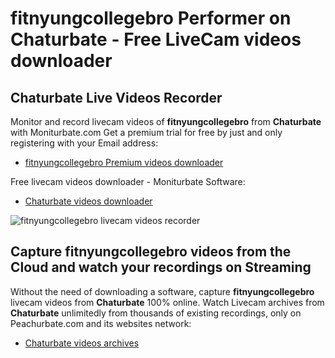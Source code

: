 # fitnyungcollegebro Performer on Chaturbate - Free LiveCam videos downloader

## Chaturbate Live Videos Recorder

Monitor and record livecam videos of **fitnyungcollegebro** from **Chaturbate** with Moniturbate.com
Get a premium trial for free by just and only registering with your Email address:
* [fitnyungcollegebro Premium videos downloader](https://moniturbate.com/request-demo-licence-key.html)

Free livecam videos downloader - Moniturbate Software:
* [Chaturbate videos downloader](https://moniturbate.com/moniturbate-download-software.html)

![fitnyungcollegebro livecam videos recorder](https://peachurnet.com/templates/moniturbate-software.png)


## Capture fitnyungcollegebro videos from the Cloud and watch your recordings on Streaming

Without the need of downloading a software, capture **fitnyungcollegebro** livecam videos from **Chaturbate** 100% online.
Watch Livecam archives from **Chaturbate** unlimitedly from thousands of existing recordings, only on Peachurbate.com and its websites network:
* [Chaturbate videos archives](https://peachurnet.com/)
